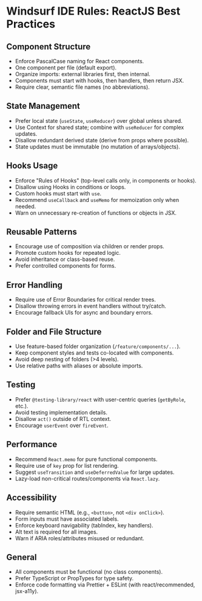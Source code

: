 # Windsurf IDE Rules: ReactJS Best Practices

## Component Structure
- Enforce PascalCase naming for React components.
- One component per file (default export).
- Organize imports: external libraries first, then internal.
- Components must start with hooks, then handlers, then return JSX.
- Require clear, semantic file names (no abbreviations).

## State Management
- Prefer local state (`useState`, `useReducer`) over global unless shared.
- Use Context for shared state; combine with `useReducer` for complex updates.
- Disallow redundant derived state (derive from props where possible).
- State updates must be immutable (no mutation of arrays/objects).

## Hooks Usage
- Enforce "Rules of Hooks" (top-level calls only, in components or hooks).
- Disallow using Hooks in conditions or loops.
- Custom hooks must start with `use`.
- Recommend `useCallback` and `useMemo` for memoization only when needed.
- Warn on unnecessary re-creation of functions or objects in JSX.

## Reusable Patterns
- Encourage use of composition via children or render props.
- Promote custom hooks for repeated logic.
- Avoid inheritance or class-based reuse.
- Prefer controlled components for forms.

## Error Handling
- Require use of Error Boundaries for critical render trees.
- Disallow throwing errors in event handlers without try/catch.
- Encourage fallback UIs for async and boundary errors.

## Folder and File Structure
- Use feature-based folder organization (`/feature/components/...`).
- Keep component styles and tests co-located with components.
- Avoid deep nesting of folders (>4 levels).
- Use relative paths with aliases or absolute imports.

## Testing
- Prefer `@testing-library/react` with user-centric queries (`getByRole`, etc.).
- Avoid testing implementation details.
- Disallow `act()` outside of RTL context.
- Encourage `userEvent` over `fireEvent`.

## Performance
- Recommend `React.memo` for pure functional components.
- Require use of `key` prop for list rendering.
- Suggest `useTransition` and `useDeferredValue` for large updates.
- Lazy-load non-critical routes/components via `React.lazy`.

## Accessibility
- Require semantic HTML (e.g., `<button>`, not `<div onClick>`).
- Form inputs must have associated labels.
- Enforce keyboard navigability (tabIndex, key handlers).
- Alt text is required for all images.
- Warn if ARIA roles/attributes misused or redundant.

## General
- All components must be functional (no class components).
- Prefer TypeScript or PropTypes for type safety.
- Enforce code formatting via Prettier + ESLint (with react/recommended, jsx-a11y).